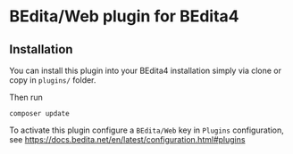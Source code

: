 # BEdita/Web plugin for BEdita4

## Installation

You can install this plugin into your BEdita4 installation simply via clone or copy in `plugins/` folder.

Then run

```
composer update
```

To activate this plugin configure a `BEdita/Web` key in `Plugins` configuration, see https://docs.bedita.net/en/latest/configuration.html#plugins
